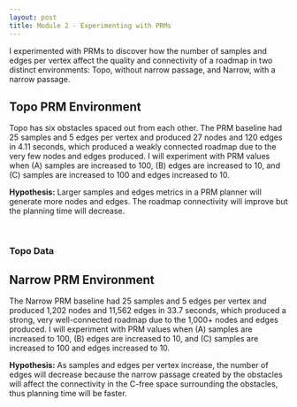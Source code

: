 ```yaml
---
layout: post
title: Module 2 - Experimenting with PRMs
---
```


I experimented with PRMs to discover how the number of samples and edges per vertex affect the quality and connectivity of a roadmap in two distinct environments: Topo, without narrow passage, and Narrow, with a narrow passage.<br>

## Topo PRM Environment
Topo has six obstacles spaced out from each other. The PRM baseline had 25 samples and 5 edges per vertex and produced 27 nodes and 120 edges in 4.11 seconds, which produced a weakly connected roadmap due to the very few nodes and edges produced. I will experiment with PRM values when (A) samples are increased to 100, (B) edges are increased to 10, and (C) samples are increased to 100 and edges increased to 10. <br>

**Hypothesis:** Larger samples and edges metrics in a PRM planner will generate more nodes and edges. The roadmap connectivity will improve but the  planning time will decrease. <br>

<br>

### Topo Data

## Narrow PRM Environment  
The Narrow PRM baseline had 25 samples and 5 edges per vertex and produced 1,202 nodes and 11,562 edges in 33.7 seconds, which produced a strong, very well-connected roadmap due to the 1,000+ nodes and edges produced. I will experiment with PRM values when (A) samples are increased to 100, (B) edges are increased to 10, and (C) samples are increased to 100 and edges increased to 10.

**Hypothesis:** As samples and edges per vertex increase, the number of edges will decrease because the narrow passage created by the obstacles will affect the connectivity in the C-free space surrounding the obstacles, thus planning time will be faster.


